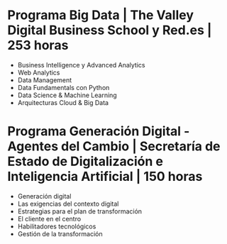 # Programa Big Data | The Valley Digital Business School y Red.es | 253 horas
  - Business Intelligence y Advanced Analytics
  - Web Analytics
  - Data Management
  - Data Fundamentals con Python
  - Data Science & Machine Learning
  - Arquitecturas Cloud & Big Data

# Programa Generación Digital - Agentes del Cambio | Secretaría de Estado de Digitalización e Inteligencia Artificial | 150 horas
  - Generación digital
  - Las exigencias del contexto digital
  - Estrategias para el plan de transformación
  - El cliente en el centro
  - Habilitadores tecnológicos
  - Gestión de la transformación
